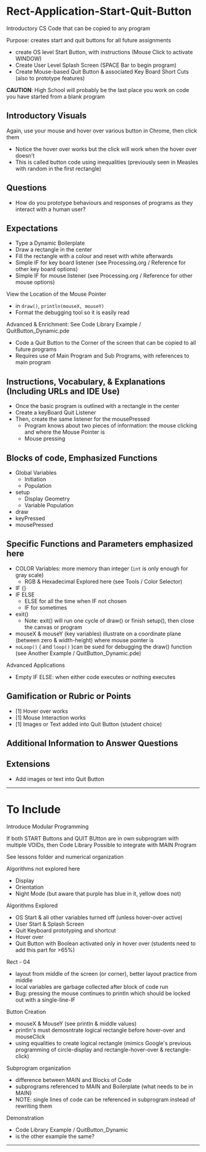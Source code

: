 # Rect-Application-Start-Quit-Button
Introductory CS Code that can be copied to any program

Purpose: creates start and quit buttons for all future assignments 
- create OS level Start Button, with instructions (Mouse Click to activate WINDOW)
- Create User Level Splash Screen (SPACE Bar to begin program)
- Create Mouse-based Quit Button & associated Key Board Short Cuts (also to prototype features)

**CAUTION**: High School will probably be the last place you work on code you have started from a blank program

## Introductory Visuals
Again, use your mouse and hover over various button in Chrome, then click them
- Notice the hover over works but the click will work when the hover over doesn't
- This is called button code using inequalities (previously seen in Measles with random in the first rectangle)

## Questions
- How do you prototype behaviours and responses of programs as they interact with a human user?

## Expectations
- Type a Dynamic Boilerplate
- Draw a rectangle in the center
- Fill the rectangle with a colour and reset with white afterwards
- Simple IF for key board listener (see Processing.org / Reference for other key board options)
- Simple IF for mouse listener (see Processing.org / Reference for other mouse options)

View the Location of the Mouse Pointer
- in `draw()`, `println(mouseX, mouseY)`
- Format the debugging tool so it is easily read

Advanced & Enrichment: See Code Library Example / QuitButton_Dynamic.pde
- Code a Quit Button to the Corner of the screen that can be copied to all future programs
- Requires use of Main Program and Sub Programs, with references to main program

## Instructions, Vocabulary, & Explanations (Including URLs and IDE Use)
- Once the basic program is outlined with a rectangle in the center
- Create a keyBoard Quit Listener
- Then, create the same listener for the mousePressed
  - Program knows about two pieces of information: the mouse clicking and where the Mouse Pointer is
  - Mouse pressing

## Blocks of code, Emphasized Functions
- Global Variables
  - Initiation
  - Population
- setup
  - Display Geometry
  - Variable Population
- draw
- keyPressed
- mousePressed

## Specific Functions and Parameters emphasized here
- COLOR Variables: more memory than integer (`int` is only enough for gray scale)
  - RGB & Hexadecimal Explored here (see Tools / Color Selector)
- IF {}
- IF ELSE
  - ELSE for all the time when IF not chosen
  - IF for sometimes
- exit()
  - Note: exit() will run one cycle of draw() or finish setup(), then close the canvas or program
- mouseX & mouseY (key variables) illustrate on a coordinate plane (between zero & width-height) where mouse pointer is
- `noLoop()` ( and `loop()` )can be sued for debugging the draw() function (see Another Example / QuitButton_Dynamic.pde)

Advanced Applications
- Empty IF ELSE: when either code executes or nothing executes

## Gamification or Rubric or Points
- [1] Hover over works
- [1] Mouse Interaction works
- [1] Images or Text added into Quit Button (student choice)

## Additional Information to Answer Questions

## Extensions
- Add images or text into Quit Button

---

# To Include

Introduce Modular Programming

If both START Buttons and QUIT BUtton are in own subprogram with multiple VOIDs, then Code Library Possible to integrate with MAIN Program

See lessons folder and numerical organization

Algorithms not explored here
- Display
- Orientation
- Night Mode (but aware that purple has blue in it, yellow does not)

Algorithms Explored
- OS Start & all other variables turned off (unless hover-over active)
- User Start & Splash Screen
- Quit Keyboard prototyping and shortcut
- Hover over
- Quit Button with Boolean activated only in hover over (students need to add this part for >65%)

Rect - 04
- layout from middle of the screen (or corner), better layout practice from middle
- local variables are garbage collected after block of code run
- Bug: pressing the mouse continues to println which should be locked out with a single-line-IF

Button Creation
- mouseX & MouseY (see println & middle values)
- println's must demosntrate logical rectangle before hover-over and mouseClick
- using equalities to create logical rectangle (mimics Google's previous programming of circle-display and rectangle-hover-over & rectangle-click)

Subprogram organization
- difference between MAIN and Blocks of Code
- subprograms referenced to MAIN and Boilerplate (what needs to be in MAIN)
- NOTE: single lines of code can be referenced in subprogram instead of rewriting them

Demonstration
- Code Library Example / QuitButton_Dynamic
- is the other example the same?

---
